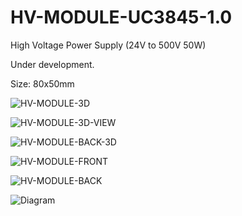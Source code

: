 # HV-MODULE-UC3845-1.0

High Voltage Power Supply (24V to 500V 50W)

Under development.

Size: 80x50mm

![HV-MODULE-3D](https://github.com/user-attachments/assets/f82c08b8-729f-48f8-b722-7da0738dc77c)

![HV-MODULE-3D-VIEW](https://github.com/user-attachments/assets/ac02e695-3221-41e3-bffc-ccc07bccf1ed)

![HV-MODULE-BACK-3D](https://github.com/user-attachments/assets/2efd88ee-8468-4bc8-ad31-908d96ff6bbd)

![HV-MODULE-FRONT](https://github.com/user-attachments/assets/9ff5ee7a-e038-4594-acd2-96dab0b43a6e)

![HV-MODULE-BACK](https://github.com/user-attachments/assets/99c8c157-a6f2-4913-acc0-7564b453d498)

![Diagram](https://github.com/user-attachments/assets/b3c8216f-b768-499f-ad37-d9c1de412c7b)